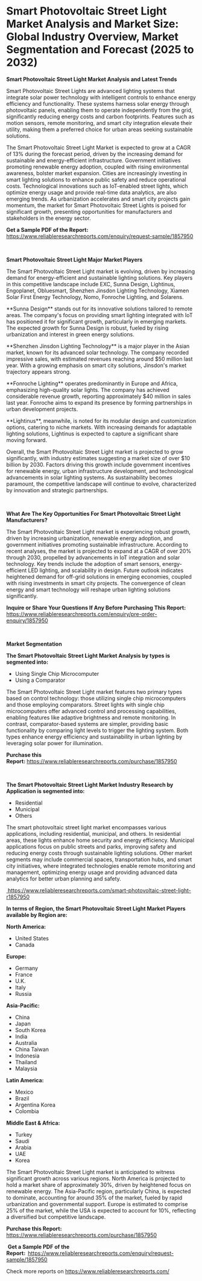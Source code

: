 <p><h1>Smart Photovoltaic Street Light Market Analysis and Market Size: Global Industry Overview, Market Segmentation and Forecast (2025 to 2032)</h1></p><p><strong>Smart Photovoltaic Street Light Market Analysis and Latest Trends</strong></p>
<p><p>Smart Photovoltaic Street Lights are advanced lighting systems that integrate solar power technology with intelligent controls to enhance energy efficiency and functionality. These systems harness solar energy through photovoltaic panels, enabling them to operate independently from the grid, significantly reducing energy costs and carbon footprints. Features such as motion sensors, remote monitoring, and smart city integration elevate their utility, making them a preferred choice for urban areas seeking sustainable solutions.</p><p>The Smart Photovoltaic Street Light Market is expected to grow at a CAGR of 13% during the forecast period, driven by the increasing demand for sustainable and energy-efficient infrastructure. Government initiatives promoting renewable energy adoption, coupled with rising environmental awareness, bolster market expansion. Cities are increasingly investing in smart lighting solutions to enhance public safety and reduce operational costs. Technological innovations such as IoT-enabled street lights, which optimize energy usage and provide real-time data analytics, are also emerging trends. As urbanization accelerates and smart city projects gain momentum, the market for Smart Photovoltaic Street Lights is poised for significant growth, presenting opportunities for manufacturers and stakeholders in the energy sector.</p></p>
<p><strong>Get a Sample PDF of the Report:&nbsp;</strong> <a href="https://www.reliableresearchreports.com/enquiry/request-sample/1857950?utm_campaign=2328&utm_medium=2&utm_source=Github&utm_content=ia&utm_term=13022025&utm_id=smart-photovoltaic-street-light">https://www.reliableresearchreports.com/enquiry/request-sample/1857950</a></p>
<p>&nbsp;</p>
<p><strong>Smart Photovoltaic Street Light Major Market Players</strong></p>
<p><p>The Smart Photovoltaic Street Light market is evolving, driven by increasing demand for energy-efficient and sustainable lighting solutions. Key players in this competitive landscape include EXC, Sunna Design, Lightinus, Engoplanet, Obluesmart, Shenzhen Jinsdon Lighting Technology, Xiamen Solar First Energy Technology, Nomo, Fonroche Lighting, and Solarens.</p><p>**Sunna Design** stands out for its innovative solutions tailored to remote areas. The company's focus on providing smart lighting integrated with IoT has positioned it for significant growth, particularly in emerging markets. The expected growth for Sunna Design is robust, fueled by rising urbanization and interest in green energy solutions.</p><p>**Shenzhen Jinsdon Lighting Technology** is a major player in the Asian market, known for its advanced solar technology. The company recorded impressive sales, with estimated revenues reaching around $50 million last year. With a growing emphasis on smart city solutions, Jinsdon's market trajectory appears strong.</p><p>**Fonroche Lighting** operates predominantly in Europe and Africa, emphasizing high-quality solar lights. The company has achieved considerable revenue growth, reporting approximately $40 million in sales last year. Fonroche aims to expand its presence by forming partnerships in urban development projects.</p><p>**Lightinus**, meanwhile, is noted for its modular design and customization options, catering to niche markets. With increasing demands for adaptable lighting solutions, Lightinus is expected to capture a significant share moving forward.</p><p>Overall, the Smart Photovoltaic Street Light market is projected to grow significantly, with industry estimates suggesting a market size of over $10 billion by 2030. Factors driving this growth include government incentives for renewable energy, urban infrastructure development, and technological advancements in solar lighting systems. As sustainability becomes paramount, the competitive landscape will continue to evolve, characterized by innovation and strategic partnerships.</p></p>
<p>&nbsp;</p>
<p><strong>What Are The Key Opportunities For Smart Photovoltaic Street Light Manufacturers?</strong></p>
<p><p>The Smart Photovoltaic Street Light market is experiencing robust growth, driven by increasing urbanization, renewable energy adoption, and government initiatives promoting sustainable infrastructure. According to recent analyses, the market is projected to expand at a CAGR of over 20% through 2030, propelled by advancements in IoT integration and solar technology. Key trends include the adoption of smart sensors, energy-efficient LED lighting, and scalability in design. Future outlook indicates heightened demand for off-grid solutions in emerging economies, coupled with rising investments in smart city projects. The convergence of clean energy and smart technology will reshape urban lighting solutions significantly.</p></p>
<p><strong>Inquire or Share Your Questions If Any Before Purchasing This Report:</strong> <a href="https://www.reliableresearchreports.com/enquiry/pre-order-enquiry/1857950?utm_campaign=2328&utm_medium=2&utm_source=Github&utm_content=ia&utm_term=13022025&utm_id=smart-photovoltaic-street-light">https://www.reliableresearchreports.com/enquiry/pre-order-enquiry/1857950</a></p>
<p>&nbsp;</p>
<p><strong>Market Segmentation</strong></p>
<p><strong>The Smart Photovoltaic Street Light Market Analysis by types is segmented into:</strong></p>
<p><ul><li>Using Single Chip Microcomputer</li><li>Using a Comparator</li></ul></p>
<p><p>The Smart Photovoltaic Street Light market features two primary types based on control technology: those utilizing single chip microcomputers and those employing comparators. Street lights with single chip microcomputers offer advanced control and processing capabilities, enabling features like adaptive brightness and remote monitoring. In contrast, comparator-based systems are simpler, providing basic functionality by comparing light levels to trigger the lighting system. Both types enhance energy efficiency and sustainability in urban lighting by leveraging solar power for illumination.</p></p>
<p><strong>Purchase this Report:&nbsp;</strong><a href="https://www.reliableresearchreports.com/purchase/1857950?utm_campaign=2328&utm_medium=2&utm_source=Github&utm_content=ia&utm_term=13022025&utm_id=smart-photovoltaic-street-light">https://www.reliableresearchreports.com/purchase/1857950</a></p>
<p>&nbsp;</p>
<p><strong>The Smart Photovoltaic Street Light Market Industry Research by Application is segmented into:</strong></p>
<p><ul><li>Residential</li><li>Municipal</li><li>Others</li></ul></p>
<p><p>The smart photovoltaic street light market encompasses various applications, including residential, municipal, and others. In residential areas, these lights enhance home security and energy efficiency. Municipal applications focus on public streets and parks, improving safety and reducing energy costs through sustainable lighting solutions. Other market segments may include commercial spaces, transportation hubs, and smart city initiatives, where integrated technologies enable remote monitoring and management, optimizing energy usage and providing advanced data analytics for better urban planning and safety.</p></p>
<p><a href="https://www.reliableresearchreports.com/smart-photovoltaic-street-light-r1857950?utm_campaign=2328&utm_medium=2&utm_source=Github&utm_content=ia&utm_term=13022025&utm_id=smart-photovoltaic-street-light">&nbsp;https://www.reliableresearchreports.com/smart-photovoltaic-street-light-r1857950</a></p>
<p><strong>In terms of Region, the Smart Photovoltaic Street Light Market Players available by Region are:</strong></p>
<p>
    <p> <strong> North America: </strong>
        <ul>
            <li>United States</li>
            <li>Canada</li>
        </ul>
        </p> 
    <p> <strong> Europe: </strong>
        <ul>
            <li>Germany</li>
            <li>France</li>
            <li>U.K.</li>
            <li>Italy</li>
            <li>Russia</li>
        </ul>
        </p> 
    <p> <strong> Asia-Pacific: </strong>
        <ul>
            <li>China</li>
            <li>Japan</li>
            <li>South Korea</li>
            <li>India</li>
            <li>Australia</li>
            <li>China Taiwan</li>
            <li>Indonesia</li>
            <li>Thailand</li>
            <li>Malaysia</li>
        </ul>
        </p> 
    <p> <strong> Latin America: </strong>
        <ul>
            <li>Mexico</li>
            <li>Brazil</li>
            <li>Argentina Korea</li>
            <li>Colombia</li>
        </ul>
        </p> 
    <p> <strong> Middle East & Africa: </strong>
        <ul>
            <li>Turkey</li>
            <li>Saudi</li>
            <li>Arabia</li>
            <li>UAE</li>
            <li>Korea</li>
        </ul>
    </p>
    </p>
<p><p>The Smart Photovoltaic Street Light market is anticipated to witness significant growth across various regions. North America is projected to hold a market share of approximately 30%, driven by heightened focus on renewable energy. The Asia-Pacific region, particularly China, is expected to dominate, accounting for around 35% of the market, fueled by rapid urbanization and governmental support. Europe is estimated to comprise 25% of the market, while the USA is expected to account for 10%, reflecting a diversified but competitive landscape.</p></p>
<p><strong>Purchase this Report: </strong><a href="https://www.reliableresearchreports.com/purchase/1857950?utm_campaign=2328&utm_medium=2&utm_source=Github&utm_content=ia&utm_term=13022025&utm_id=smart-photovoltaic-street-light">https://www.reliableresearchreports.com/purchase/1857950</a></p>
<p>&nbsp;<strong>Get a Sample PDF of the Report:&nbsp;&nbsp;</strong><a href="https://www.reliableresearchreports.com/enquiry/request-sample/1857950?utm_campaign=2328&utm_medium=2&utm_source=Github&utm_content=ia&utm_term=13022025&utm_id=smart-photovoltaic-street-light">https://www.reliableresearchreports.com/enquiry/request-sample/1857950</a></p>
<p><strong></strong></p>
<p>Check more reports on <a href="https://www.reliableresearchreports.com/?utm_campaign=2328&utm_medium=2&utm_source=Github&utm_content=ia&utm_term=13022025&utm_id=smart-photovoltaic-street-light">https://www.reliableresearchreports.com/</a></p>